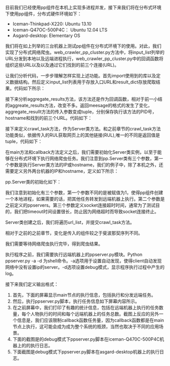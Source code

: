 目前我们已经使用pp组件在本机上实现多进程并发，接下来我们将在分布式环境下使用pp组件，分布式硬件环境如下：    

- Iceman-Thinkpad-X220: Ubuntu 13.10
- Iceman-Q47OC-500P4C： Ubuntu 12.04 LTS
- Asgard-desktop: Elementary OS

我们将在如上列举的三台机器上测试pp组件在分布式环境下的使用。对此，我们实现了分布式网络爬虫。web_crawler_pp_cluster.py方法中，将input_list列举的URL分发到本地以及远端进程执行，web_crawler_pp_cluster.py中的回调函数将组织这些URL以及以及通过它们找到的前三个连接(URL)。     

让我们分析代码，一步步理解怎样实现上述功能。首先import使用到的库以及定义数据结构。然后定义input_list列表用于存放入口URL和result_dict存放爬取结果。代码如下所示：     

接下来分析aggregate_results方法，该方法还是作为回调函数，相对于前一小结的aggreate_results方法，改变不多。返回meesage的格式的发生了变化，aggregate_resullt方法的传入参数变成tuple，分别保存执行该方法的PID号，hostname和找到的前三个URL。代码如下：    

接下来定义crawl_task方法，作为Server类方法。和之前章节的crawl_task方法功能类似，依据传入的RUL获取网页上的其他链接(RUL),唯一的不同是返回值是tuple，代码如下：   

在main方法和callback方法定义之后，我们需要初始化Server类实例，以至于能够在分布式环境下执行网络爬虫任务。我们注意到pp.Server类有三个参数，第一个参数是执行Server类方法的IP或hostname，我们的例子中，除了本机之外，还需要定义另外两台机器的IP和hostname，定义如下所示：    

pp.Server类的初始化如下：    

我们注意到初始化有三个参数，第一个参数不同的是被赋值为1，使得pp组件创建一个本地进程，如果需要的话，把其他任务转发到远端机器上执行。第二个参数是之前定义的ppservers。第三个参数定义socket连接超时时间，通常为了测试目的，我们把timeout时间设置很长，防止因为网络超时而导致socket连接终止。    

Server类创建之后，我们将遍历url_list，并提交crawl_task方法。    

相对于之前的之前章节，变化是传入的组件较之于斐波那契序列不同。    

我们需要等待网络爬虫执行完毕，得到爬虫结果。     

执行程序之前，我们需要执行远端机器上的ppserver.py模块。Python ppserver.py -a -d 为shell命令。-a选项用于设置自动发现，使得client自动发现网络中没有设置ip的server。-d选项设置debug模式，显示程序执行过程中产生的log。     

接下来我们定义输出格式：    
 
1. 首先，下面的屏幕显示main节点的执行信息，包括执行和分发远端任务。    
2. 然后，执行ppserver.py脚本，执行任务信息如下屏幕内容所示。       
3. 在之前屏幕中，我们打印了有趣的统计信息，包括在远端机器上执行的任务数量，每个人物执行的时间和每个远端机器上的任务总数。截图上反应的另外一个信息是，我们应该限制callback函数任务量，因为callback函数都是在main节点上执行，这可能会成为成为整个系统的瓶颈，当然也取决于不同的应用场景。     
4. 下面的截图是的debug模式下ppserver.py脚本在iceman-Q470C-500P4C机器上的的执行日志。     
5. 下面截图是debug模式下ppserver.py脚本在asgard-desktop机器上的执行日志。      



